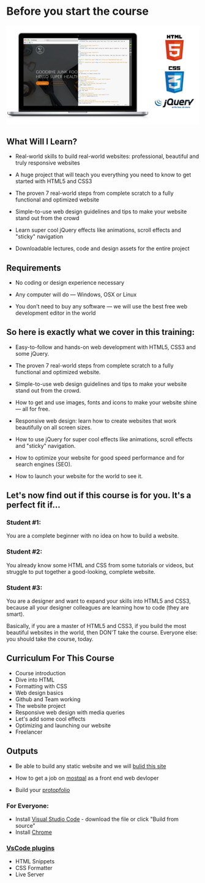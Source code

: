# Before you start the course
![alt text](../img/ovrview.png)

## What Will I Learn?
* Real-world skills to build real-world websites: professional, beautiful and truly responsive websites

* A huge project that will teach you everything you need to know to get started with HTML5 and CSS3

* The proven 7 real-world steps from complete scratch to a fully functional and optimized website

* Simple-to-use web design guidelines and tips to make your website stand out from the crowd

* Learn super cool jQuery effects like animations, scroll effects and "sticky" navigation

* Downloadable lectures, code and design assets for the entire project


## Requirements
* No coding or design experience necessary

* Any computer will do — Windows, OSX or Linux

* You don’t need to buy any software — we will use the best free web development editor in the world


## So here is exactly what we cover in this training:

*  Easy-to-follow and hands-on web development with HTML5, CSS3 and some jQuery.

*  The proven 7 real-world steps from complete scratch to a fully functional and optimized website.

*  Simple-to-use web design guidelines and tips to make your website stand out from the crowd.

*  How to get and use images, fonts and icons to make your website shine — all for free.

*  Responsive web design: learn how to create websites that work beautifully on all screen sizes.

*  How to use jQuery for super cool effects like animations, scroll effects and "sticky" navigation.

*  How to optimize your website for good speed performance and for search engines (SEO).

*  How to launch your website for the world to see it.

## Let's now find out if this course is for you. It's a perfect fit if...


### Student #1:
 You are a complete beginner with no idea on how to build a website.

### Student #2: 
You already know some HTML and CSS from some tutorials or videos, but struggle to put together a good-looking, complete website.

### Student #3:
You are a designer and want to expand your skills into HTML5 and CSS3, because all your designer colleagues are learning how to code (they are smart).

Basically, if you are a master of HTML5 and CSS3, if you build the most beautiful websites in the world, then DON'T take the course. Everyone else: you should take the course, today.

## Curriculum For This Course


- Course introduction
- Dive into HTML
- Formatting with CSS
- Web design basics
- Github and Team working 
- The website project
- Responsive web design with media queries
- Let's add some cool effects
- Optimizing and launching our website
- Freelancer 

## Outputs

- Be able to build any static website and we will [bulid this site ](https://bnazmi.github.io/omnifood/)

- How to get a job on [mostqal](https://mostaql.com/u/BnAzmi) as a front end web devloper

- Build your [protopfolio](https://bnazmi.github.io/)

### For Everyone:

- Install [Visual Studio Code](https://code.visualstudio.com/Download) - download the file or click "Build from source"
- Install [Chrome](https://www.google.com/chrome/)

### [VsCode plugins](https://marketplace.visualstudio.com/)
-  HTML Snippets
-  CSS Formatter
-  Live Server
